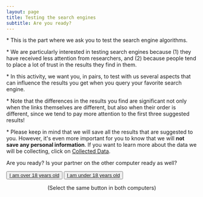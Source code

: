 ```yaml
---
layout: page
title: Testing the search engines
subtitle: Are you ready?
---
```

<p>* This is the part where we ask you to test the search engine algorithms.</p>
<p>* We are particularly interested in testing search engines because (1) they have received less attention from researchers, and (2) because people tend to place a lot of trust in the results they find in them.</p>
<p>* In this activity, we want you, in pairs, to test with us several aspects that can influence the results you get when you query your favorite search engine.</p>
<p>* Note that the differences in the results you find are significant not only when the links themselves are different, but also when their order is different, since we tend to pay more attention to the first three suggested results!</p>
<p>* Please keep in mind that we will save all the results that are suggested to you. However, it's even more important for you to know that we will <b>not save any personal information</b>.  If you want to learn more about the data we will be collecting, click on <a href="https://disinfo-spac.github.io/datacollected">Collected Data</a>.</p>

<p>Are you ready? Is your partner on the other computer ready as well?</p>
<div class="button-container">
    <button class="my-button"><a href="https://disinfo-spac.github.io/adult_en">I am over 18 years old</a></button>
    <button class="my-button"><a href="https://disinfo-spac.github.io/teen_en">I am under 18 years old</a></button>
</div>
<p><center>(Select the same button in both computers)</center></p>



